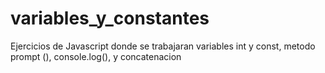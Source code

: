 # variables_y_constantes
Ejercicios de Javascript donde se trabajaran variables int y const, metodo prompt (), console.log(), y concatenacion
